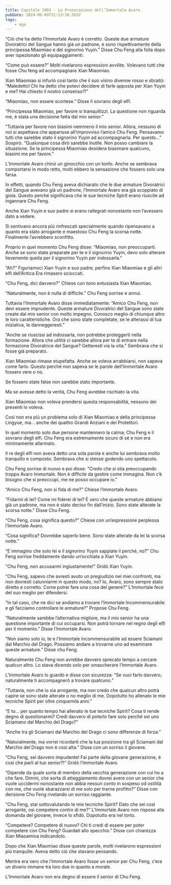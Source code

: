 ```yaml
---
title: Capitolo 1903 - La Provocazione dell’Immortale Avaro
pubDate: 2024-08-09T21:13:16.563Z
tags:
    - mga
---
```



“Ciò che ha detto l’Immortale Avaro è corretto. Queste due armature Divoratrici del Sangue hanno già un padrone, e sono rispettivamente della principessa Miaomiao e del signorino Yuyin.” Disse Chu Feng alla folla dopo aver ispezionato gli equipaggiamenti.

“Come può essere?” Molti rivelarono espressioni avvilite. Volevano tutti che fosse Chu feng ad accompagnare Xian Miaomiao.


Xian Miaomiao si infuriò così tanto che il suo visino divenne rosso e sbraitò: “Maledetto! Chi ha detto che potevi decidere di farle apposta per Xian Yuyin e me? Hai chiesto il nostro consenso?!”


“Miaomiao, non essere scortese.” Disse il sovrano degli elfi.

“Principessa Miaomiao, per favore si tranquillizzi. La questione non riguarda me, è stata una decisione fatta dal mio senior.”

“Tuttavia per favore non biasimi nemmeno il mio senior. Allora, nessuno di noi si aspettava che apparisse all’improvviso l’amico Chu Feng. Pensavamo tutti che sarebbe stato il signorino Yuyin ad accompagnarla. Per questo…” Sospirò. “Qualunque cosa dirò sarebbe inutile. Non posso cambiare la situazione. Se la principessa Miaomiao desidera biasimare qualcuno, biasimi me per favore.”


L’Immortale Avaro chinò un ginocchio con un tonfo. Anche se sembrava comportarsi in modo retto, molti ebbero la sensazione che fossero solo una farsa.


In effetti, quando Chu Feng aveva dichiarato che le due armature Divoratrici del Sangue avevano già un padrone, l’Immortale Avaro era già scoppiato di gioia. Questo perché significava che le sue tecniche Spirit erano riuscite ad ingannare Chu Feng.


Anche Xian Yuyin e suo padre si erano rallegrati nonostante non l’avessero dato a vedere.


Si sentivano ancora più rinfrescati specialmente quando ripensavano a quanto era stato arrogante e maestoso Chu Feng la scorsa notte. Finalmente l’avrebbero sconfitto.


Proprio in quel momento Chu Feng disse: “Miaomiao, non preoccuparti. Anche se sono state preparate per te e il signorino Yuyin, devo solo alterare lievemente quella per il signorino Yuyin per indossarla.”


“Ah?” Figuriamoci Xian Yuyin e suo padre, perfino Xian Miaomiao e gli altri elfi dell’Antica Era rimasero scioccati.

“Chu Feng, dici davvero?” Chiese con tono entusiasta Xian Miaomiao.


“Naturalmente, non è nulla di difficile.” Chu Feng sorrise e annuì.


Tuttavia l’Immortale Avaro disse immediatamente: “Amico Chu Feng, non devi essere imprudente. Queste armature Divoratrici del Sangue sono state create dal mio senior con molto impegno. Conosco meglio di chiunque altro le loro caratteristiche. Ora che sono state completate, se le alterassi di tua iniziativa, le danneggeresti.”

“Anche se riuscissi ad indossarla, non potrebbe proteggerti nella formazione. Allora che utilità ci sarebbe allora per te di entrare nella formazione Divoratrice del Sangue? Getteresti via la vita.” Sembrava che si fosse già preparato.


Xian Miaomiao rimase stupefatta. Anche se voleva arrabbiarsi, non sapeva come farlo. Questo perché non sapeva se le parole dell’Immortale Avaro fossero vere o no.


Se fossero state false non sarebbe stato importante.


Ma se avesse detto la verità, Chu Feng avrebbe rischiato la vita.


Xian Miaomiao non voleva prendersi questa responsabilità, nessuno dei presenti lo voleva.


Così non era più un problema solo di Xian Miaomiao e della principessa Lingyue, ma… anche dei quattro Grandi Anziani e dei Protettori.


In quel momento solo due persone mantennero la calma; Chu Feng e il sovrano degli elfi. Chu Feng era estremamente sicuro di sé e non era minimamente allarmato.


Il re degli elfi non aveva detto una sola parola e anche lui sembrava molto tranquillo e composto. Sembrava che si stesse godendo uno spettacolo.


Chu Feng sorrise di nuovo e poi disse: “Credo che si stia preoccupando troppo Avaro Immortale. Non è difficile da gestire come immagina. Non c’è bisogno che si preoccupi, me ne posso occupare io.”


“Amico Chu Feng, non si fida di me?” Chiese l’Immortale Avaro.


“Fidarmi di lei? Come mi fiderei di lei? È vero che queste armature abbiano già un padrone, ma non è stato deciso fin dall’inizio. Sono state alterate la scorsa notte.” Disse Chu Feng.


“Chu Feng, cosa significa questo?” Chiese con un’espressione perplessa l’Immortale Avaro.


“Cosa significa? Dovrebbe saperlo bene. Sono state alterate da lei la scorsa notte.”

“E immagino che solo lei e il signorino Yuyin sappiate il perché, no?” Chu Feng sorrise freddamente dando un’occhiata a Xian Yuyin.


“Chu Feng, non accusarmi ingiustamente!” Gridò Xian Yuyin.

“Chu Feng, sapevo che avresti avuto un pregiudizio nei miei confronti, ma non dovresti calunniarmi in questo modo, no? Io, Avaro, sono sempre stato diretto e corretto. Come potrei fare una cosa del genere?” L’Immortale fece del suo meglio per difendersi.


“In tal caso, che ne dici se andiamo a trovare l’Immortale Incommensurabile e gli facciamo controllare le armature?” Propose Chu Feng.


“Naturalmente sarebbe l’alternativa migliore, ma il mio senior ha una questione importante di cui occuparsi. Non potrà tornare nel regno degli elfi per il momento.” Disse l’Immortale Avaro.


“Non siamo solo io, te e l’Immortale Incommensurabile ad essere Sciamani dal Marchio del Drago. Possiamo andare a trovarne uno ad esaminare queste armature.” Disse chu Feng.


Naturalmente Chu Feng non avrebbe davvero sprecato tempo a cercare qualcun altro. Lo stava dicendo solo per smascherare l’Immortale Avaro.


L’Immortale Avaro lo guardò e disse con sicurezza: “Se vuoi farlo davvero, naturalmente ti accompagnerò a trovare qualcuno.”

“Tuttavia, non che io sia arrogante, ma non credo che qualcun altro potrà capire se sono state alterate o no meglio di me. Dopotutto ho allenato le mie tecniche Spirit per oltre cinquemila anni.”


“E tu… per quanto tempo hai allenato le tue tecniche Spirit? Cosa ti rende degno di questionarmi? Credi davvero di poterlo fare solo perché sei uno Sciamano dal Marchio del Drago?”


“Anche tra gli Sciamani dal Marchio del Drago ci sono differenze di forza.”

“Naturalmente, ma vorrei ricordarti che la tua posizione tra gli Sciamani dal Marchio del Drago non è così alta.” Disse con un sorriso il giovane.

“Chu Feng, sei davvero impudente! Fai parte della giovane generazione, è così che parli al tuo senior?!” Gridò l’Immortale Avaro.


“Dipende da quale sorta di membro della vecchia generazione con cui ho a che fare. Dimmi, che sorta di atteggiamento dovrei avere con un senior che vuole uccidermi nonostante non abbia nessun conto in sospeso od ostilità con me, che vuole sbarazzarsi di me solo per trarne profitto?” Disse con derisione Chu Feng rivelando un sorriso raggiante.


“Chu Feng, stai sottovalutando le mie tecniche Spirit? Dato che sei così arrogante, osi competere contro di me?” L’Immortale Avaro non rispose alla domanda del giovane, invece lo sfidò. Dopotutto era nel torto.


“Competere? Competere di nuovo? Chi ti credi di essere per poter competere con Chu Feng? Guardati allo specchio.” Disse con chiarezza Xian Miaoamioa indicandolo.


Dopo che Xian Miaomiao disse queste parole, molti rivelarono espressioni più tranquille. Aveva detto ciò che stavano pensando.


Mentre era vero che l’Immortale Avaro fosse un senior per Chu Feng, c’era un divario immane tra loro due in quanto a morale.


L’Immortale Avaro non era degno di essere il senior di Chu Feng.







